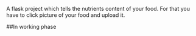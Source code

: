 A flask project which tells the nutrients content of your food. For that you have to click picture of your food and upload it.

##In working phase
